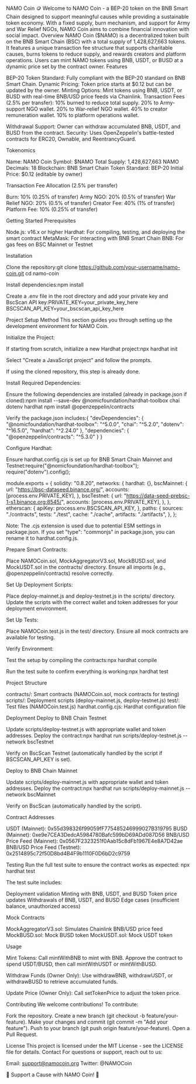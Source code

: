 NAMO Coin 🪙
Welcome to NAMO Coin - a BEP-20 token on the BNB Smart Chain designed to support meaningful causes while providing a sustainable token economy. With a fixed supply, burn mechanism, and support for Army and War Relief NGOs, NAMO Coin aims to combine financial innovation with social impact.
Overview
NAMO Coin ($NAMO) is a decentralized token built on the BNB Smart Chain (BSC) with a total supply of 1,428,627,663 tokens. It features a unique transaction fee structure that supports charitable causes, burns tokens to reduce supply, and rewards creators and platform operations. Users can mint NAMO tokens using BNB, USDT, or BUSD at a dynamic price set by the contract owner.
Features

BEP-20 Token Standard: Fully compliant with the BEP-20 standard on BNB Smart Chain.
Dynamic Pricing: Token price starts at $0.12 but can be updated by the owner.
Minting Options: Mint tokens using BNB, USDT, or BUSD with real-time BNB/USD price feeds via Chainlink.
Transaction Fees (2.5% per transfer):
10% burned to reduce total supply.
20% to Army-support NGO wallet.
20% to War-relief NGO wallet.
40% to creator remuneration wallet.
10% to platform operations wallet.


Withdrawal Support: Owner can withdraw accumulated BNB, USDT, and BUSD from the contract.
Security: Uses OpenZeppelin's battle-tested contracts for ERC20, Ownable, and ReentrancyGuard.

Tokenomics

Name: NAMO Coin
Symbol: $NAMO
Total Supply: 1,428,627,663 NAMO
Decimals: 18
Blockchain: BNB Smart Chain
Token Standard: BEP-20
Initial Price: $0.12 (editable by owner)

Transaction Fee Allocation (2.5% per transfer)

Burn: 10% (0.25% of transfer)
Army NGO: 20% (0.5% of transfer)
War Relief NGO: 20% (0.5% of transfer)
Creator Fee: 40% (1% of transfer)
Platform Fee: 10% (0.25% of transfer)

Getting Started
Prerequisites

Node.js: v16.x or higher
Hardhat: For compiling, testing, and deploying the smart contract
MetaMask: For interacting with BNB Smart Chain
BNB: For gas fees on BSC Mainnet or Testnet

Installation

Clone the repository:git clone https://github.com/your-username/namo-coin.git
cd namo-coin


Install dependencies:npm install


Create a .env file in the root directory and add your private key and BscScan API key:PRIVATE_KEY=your_private_key_here
BSCSCAN_API_KEY=your_bscscan_api_key_here



Project Setup Method
This section guides you through setting up the development environment for NAMO Coin.

Initialize the Project:

If starting from scratch, initialize a new Hardhat project:npx hardhat init


Select "Create a JavaScript project" and follow the prompts.


If using the cloned repository, this step is already done.


Install Required Dependencies:

Ensure the following dependencies are installed (already in package.json if cloned):npm install --save-dev @nomicfoundation/hardhat-toolbox chai dotenv hardhat
npm install @openzeppelin/contracts


Verify the package.json includes:{
  "devDependencies": {
    "@nomicfoundation/hardhat-toolbox": "^5.0.0",
    "chai": "^5.2.0",
    "dotenv": "^16.5.0",
    "hardhat": "^2.24.0"
  },
  "dependencies": {
    "@openzeppelin/contracts": "^5.3.0"
  }
}




Configure Hardhat:

Ensure hardhat.config.cjs is set up for BNB Smart Chain Mainnet and Testnet:require("@nomicfoundation/hardhat-toolbox");
require("dotenv").config();

module.exports = {
    solidity: "0.8.20",
    networks: {
        hardhat: {},
        bscMainnet: {
            url: "https://bsc-dataseed.binance.org/",
            accounts: [process.env.PRIVATE_KEY],
        },
        bscTestnet: {
            url: "https://data-seed-prebsc-1-s1.binance.org:8545/",
            accounts: [process.env.PRIVATE_KEY],
        },
    },
    etherscan: {
        apiKey: process.env.BSCSCAN_API_KEY,
    },
    paths: {
        sources: "./contracts",
        tests: "./test",
        cache: "./cache",
        artifacts: "./artifacts",
    },
};


Note: The .cjs extension is used due to potential ESM settings in package.json. If you set "type": "commonjs" in package.json, you can rename it to hardhat.config.js.


Prepare Smart Contracts:

Place NAMOCoin.sol, MockAggregatorV3.sol, MockBUSD.sol, and MockUSDT.sol in the contracts/ directory.
Ensure all imports (e.g., @openzeppelin/contracts) resolve correctly.


Set Up Deployment Scripts:

Place deploy-mainnet.js and deploy-testnet.js in the scripts/ directory.
Update the scripts with the correct wallet and token addresses for your deployment environment.


Set Up Tests:

Place NAMOCoin.test.js in the test/ directory.
Ensure all mock contracts are available for testing.


Verify Environment:

Test the setup by compiling the contracts:npx hardhat compile


Run the test suite to confirm everything is working:npx hardhat test





Project Structure

contracts/: Smart contracts (NAMOCoin.sol, mock contracts for testing)
scripts/: Deployment scripts (deploy-mainnet.js, deploy-testnet.js)
test/: Test files (NAMOCoin.test.js)
hardhat.config.cjs: Hardhat configuration file

Deployment
Deploy to BNB Chain Testnet

Update scripts/deploy-testnet.js with appropriate wallet and token addresses.
Deploy the contract:npx hardhat run scripts/deploy-testnet.js --network bscTestnet


Verify on BscScan Testnet (automatically handled by the script if BSCSCAN_API_KEY is set).

Deploy to BNB Chain Mainnet

Update scripts/deploy-mainnet.js with appropriate wallet and token addresses.
Deploy the contract:npx hardhat run scripts/deploy-mainnet.js --network bscMainnet


Verify on BscScan (automatically handled by the script).

Contract Addresses

USDT (Mainnet): 0x55d398326f99059fF775485246999027B319795
BUSD (Mainnet): 0xe9e7CEA3DedcA5984780Bafc599bD69ADd087D56
BNB/USD Price Feed (Mainnet): 0x0567F2323251f0Aab15c8dFb1967E4e8A7D42ae
BNB/USD Price Feed (Testnet): 0x2514895c72f50D8bd4B4F9b1110F0D6bD2c9759

Testing
Run the full test suite to ensure the contract works as expected:
npx hardhat test

The test suite includes:

Deployment validation
Minting with BNB, USDT, and BUSD
Token price updates
Withdrawals of BNB, USDT, and BUSD
Edge cases (insufficient balance, unauthorized access)

Mock Contracts

MockAggregatorV3.sol: Simulates Chainlink BNB/USD price feed
MockBUSD.sol: Mock BUSD token
MockUSDT.sol: Mock USDT token

Usage

Mint Tokens:
Call mintWithBNB to mint with BNB.
Approve the contract to spend USDT/BUSD, then call mintWithUSDT or mintWithBUSD.


Withdraw Funds (Owner Only):
Use withdrawBNB, withdrawUSDT, or withdrawBUSD to retrieve accumulated funds.


Update Price (Owner Only):
Call setTokenPrice to adjust the token price.



Contributing
We welcome contributions! To contribute:

Fork the repository.
Create a new branch (git checkout -b feature/your-feature).
Make your changes and commit (git commit -m "Add your feature").
Push to your branch (git push origin feature/your-feature).
Open a Pull Request.

License
This project is licensed under the MIT License - see the LICENSE file for details.
Contact
For questions or support, reach out to us:

Email: support@namocoin.org
Twitter: @NAMOCoin


🌟 Support a Cause with NAMO Coin! 🌟
